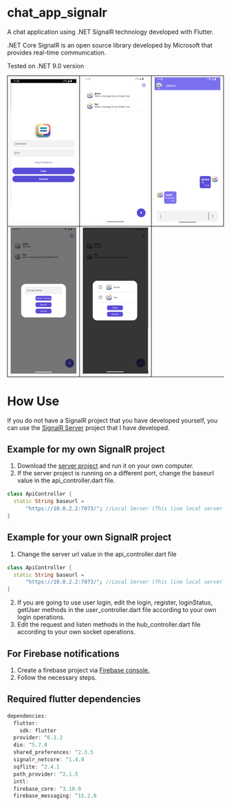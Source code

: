 # chat_app_signalr
A chat application using .NET SignalR technology developed with Flutter.

.NET Core SignalR is an open source library developed by Microsoft that provides real-time communication.

Tested on .NET 9.0 version

<table>
<tr>
    <td style="border: 1px solid black;"><img src="/exampleScreens/loginScreen.png" width="200"> </td>
    <td style="border: 1px solid black;"><img src="/exampleScreens/mainScreen.png" width="200"> </td>
    <td style="border: 1px solid black;"><img src="/exampleScreens/chatScreen.png" width="200"> </td>
</tr>
<tr>
    <td style="border: 1px solid black;"><img src="/exampleScreens/groupDialog.png" width="200"> </td>
    <td style="border: 1px solid black;"><img src="/exampleScreens/selectPersonDialog.png" width="200"> </td>
</tr>
</table>


# How Use

If you do not have a SignalR project that you have developed yourself, you can use the <a href="https://github.com/seromany/chat_app_server"> SignalR Server</a> project that I have developed.

## Example for my own SignalR project

1. Download the <a href="https://github.com/seromany/chat_app_server"> server project</a> and run it on your own computer.
2. If the server project is running on a different port, change the baseurl value in the api_controller.dart file.

```Dart
class ApiController {
  static String baseurl =
      "https://10.0.2.2:7073/"; //Local Server (This line local server port)
}
```

## Example for your own SignalR project

1. Change the server url value in the api_controller.dart file

```Dart
class ApiController {
  static String baseurl =
      "https://10.0.2.2:7073/"; //Local Server (This line local server port)
}
```
2. If you are going to use user login, edit the login, register, loginStatus, getUser methods in the user_controller.dart file according to your own login operations.
3. Edit the request and listen methods in the hub_controller.dart file according to your own socket operations.

## For Firebase notifications

1. Create a firebase project via <a href="https://console.firebase.google.com/"> Firebase console. </a> 
2. Follow the necessary steps.

## Required flutter dependencies

```Dart
dependencies:
  flutter:
    sdk: flutter
  provider: ^6.1.2
  dio: ^5.7.0
  shared_preferences: ^2.3.5
  signalr_netcore: ^1.4.0
  sqflite: ^2.4.1
  path_provider: ^2.1.5
  intl:
  firebase_core: ^3.10.0
  firebase_messaging: ^15.2.0
```